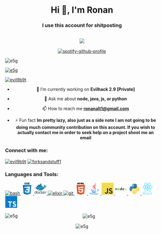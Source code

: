 <h1 align="center">Hi 👋, I'm Ronan</h1>
<h3 align="center">I use this account for shitposting</h3>

<body>
<br>
<div align="center">
<!-- <a href="https://discord.com/users/850942857807134720" > -->
  <a href="https://laby.net/@liebesschwur" >
   <img src="[![Discord Presence](https://lanyard.cnrad.dev/api/850942857807134720)](https://discord.com/users/850942857807134720)"  />
  </a>
  <br>

[![spotify-github-profile](https://spotify-github-profile.vercel.app/api/view?uid=9t5csh1jqe6l7neqv3i9o4lfr&cover_image=true&theme=default)](https://spotify-github-profile.vercel.app/api/view?uid=9t5csh1jqe6l7neqv3i9o4lfr&redirect=true)

<p align="left"> <img src="https://komarev.com/ghpvc/?username=e5g&label=Profile%20views&color=0e75b6&style=flat" alt="e5g" /> </p>

<p align="left"> <a href="https://github.com/ryo-ma/github-profile-trophy"><img src="https://github-profile-trophy.vercel.app/?username=e5g" alt="e5g" /></a> </p>

<p align="left"> <a href="https://twitter.com/evil9b9t" target="blank"><img src="https://img.shields.io/twitter/follow/evil9b9t?logo=twitter&style=for-the-badge" alt="evil9b9t" /></a> </p>

- 🔭 I’m currently working on **Evilhack 2.9 [Private]**

- 💬 Ask me about **node, java, js, or python**

- 📫 How to reach me **ronanalt1@gmail.com**

- ⚡ Fun fact **Im pretty lazy, also just as a side note I am not going to be doing much community contribution on this account. If you wish to actually contact me in order to seek help on a project shoot me an email**

<h3 align="left">Connect with me:</h3>
<p align="left">
<a href="https://twitter.com/evil9b9t" target="blank"><img align="center" src="https://raw.githubusercontent.com/rahuldkjain/github-profile-readme-generator/master/src/images/icons/Social/twitter.svg" alt="evil9b9t" height="30" width="40" /></a>
<a href="https://www.youtube.com/c/forksandstuff1" target="blank"><img align="center" src="https://raw.githubusercontent.com/rahuldkjain/github-profile-readme-generator/master/src/images/icons/Social/youtube.svg" alt="forksandstuff1" height="30" width="40" /></a>
</p>

<h3 align="left">Languages and Tools:</h3>
<p align="left"> <a href="https://www.gnu.org/software/bash/" target="_blank" rel="noreferrer"> <img src="https://www.vectorlogo.zone/logos/gnu_bash/gnu_bash-icon.svg" alt="bash" width="40" height="40"/> </a> <a href="https://www.w3schools.com/css/" target="_blank" rel="noreferrer"> <img src="https://raw.githubusercontent.com/devicons/devicon/master/icons/css3/css3-original-wordmark.svg" alt="css3" width="40" height="40"/> </a> <a href="https://www.docker.com/" target="_blank" rel="noreferrer"> <img src="https://raw.githubusercontent.com/devicons/devicon/master/icons/docker/docker-original-wordmark.svg" alt="docker" width="40" height="40"/> </a> <a href="https://elixir-lang.org" target="_blank" rel="noreferrer"> <img src="https://www.vectorlogo.zone/logos/elixir-lang/elixir-lang-icon.svg" alt="elixir" width="40" height="40"/> </a> <a href="https://git-scm.com/" target="_blank" rel="noreferrer"> <img src="https://www.vectorlogo.zone/logos/git-scm/git-scm-icon.svg" alt="git" width="40" height="40"/> </a> <a href="https://www.w3.org/html/" target="_blank" rel="noreferrer"> <img src="https://raw.githubusercontent.com/devicons/devicon/master/icons/html5/html5-original-wordmark.svg" alt="html5" width="40" height="40"/> </a> <a href="https://www.java.com" target="_blank" rel="noreferrer"> <img src="https://raw.githubusercontent.com/devicons/devicon/master/icons/java/java-original.svg" alt="java" width="40" height="40"/> </a> <a href="https://developer.mozilla.org/en-US/docs/Web/JavaScript" target="_blank" rel="noreferrer"> <img src="https://raw.githubusercontent.com/devicons/devicon/master/icons/javascript/javascript-original.svg" alt="javascript" width="40" height="40"/> </a> <a href="https://nodejs.org" target="_blank" rel="noreferrer"> <img src="https://raw.githubusercontent.com/devicons/devicon/master/icons/nodejs/nodejs-original-wordmark.svg" alt="nodejs" width="40" height="40"/> </a> <a href="https://www.python.org" target="_blank" rel="noreferrer"> <img src="https://raw.githubusercontent.com/devicons/devicon/master/icons/python/python-original.svg" alt="python" width="40" height="40"/> </a> <a href="https://reactjs.org/" target="_blank" rel="noreferrer"> <img src="https://raw.githubusercontent.com/devicons/devicon/master/icons/react/react-original-wordmark.svg" alt="react" width="40" height="40"/> </a> <a href="https://www.typescriptlang.org/" target="_blank" rel="noreferrer"> <img src="https://raw.githubusercontent.com/devicons/devicon/master/icons/typescript/typescript-original.svg" alt="typescript" width="40" height="40"/> </a> </p>

<p><img align="left" src="https://github-readme-stats.vercel.app/api/top-langs?username=e5g&show_icons=true&locale=en&layout=compact" alt="e5g" /></p>

<p>&nbsp;<img align="center" src="https://github-readme-stats.vercel.app/api?username=e5g&show_icons=true&locale=en" alt="e5g" /></p>

<p><img align="center" src="https://github-readme-streak-stats.herokuapp.com/?user=e5g&" alt="e5g" /></p>
